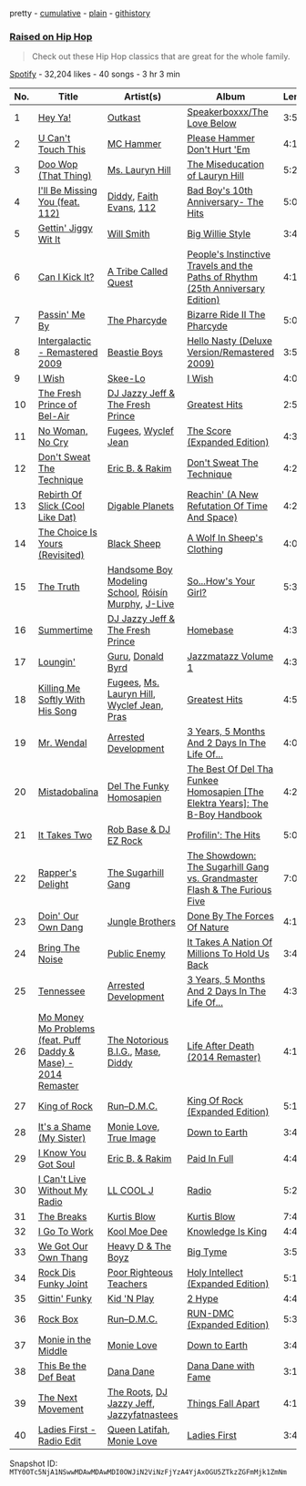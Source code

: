 pretty - [cumulative](/playlists/cumulative/37i9dQZF1DX3YSNrkBY3IB.md) - [plain](/playlists/plain/37i9dQZF1DX3YSNrkBY3IB) - [githistory](https://github.githistory.xyz/mackorone/spotify-playlist-archive/blob/main/playlists/plain/37i9dQZF1DX3YSNrkBY3IB)

### [Raised on Hip Hop](https://open.spotify.com/playlist/37i9dQZF1DX3YSNrkBY3IB)

> Check out these Hip Hop classics that are great for the whole family.

[Spotify](https://open.spotify.com/user/spotify) - 32,204 likes - 40 songs - 3 hr 3 min

| No. | Title | Artist(s) | Album | Length |
|---|---|---|---|---|
| 1 | [Hey Ya!](https://open.spotify.com/track/2PpruBYCo4H7WOBJ7Q2EwM) | [Outkast](https://open.spotify.com/artist/1G9G7WwrXka3Z1r7aIDjI7) | [Speakerboxxx/The Love Below](https://open.spotify.com/album/1UsmQ3bpJTyK6ygoOOjG1r) | 3:55 |
| 2 | [U Can't Touch This](https://open.spotify.com/track/1B75hgRqe7A4fwee3g3Wmu) | [MC Hammer](https://open.spotify.com/artist/2rblp9fJo16ZPTcKDtlmKW) | [Please Hammer Don't Hurt 'Em](https://open.spotify.com/album/4r1WecJyt5FOhglysp9zhN) | 4:17 |
| 3 | [Doo Wop \(That Thing\)](https://open.spotify.com/track/0uEp9E98JB5awlA084uaIg) | [Ms\. Lauryn Hill](https://open.spotify.com/artist/2Mu5NfyYm8n5iTomuKAEHl) | [The Miseducation of Lauryn Hill](https://open.spotify.com/album/1BZoqf8Zje5nGdwZhOjAtD) | 5:20 |
| 4 | [I'll Be Missing You \(feat\. 112\)](https://open.spotify.com/track/3QHONiXGMGU3z68mQInncF) | [Diddy](https://open.spotify.com/artist/59wfkuBoNyhDMQGCljbUbA), [Faith Evans](https://open.spotify.com/artist/5NDMothbpdpq2xHqSjrrWn), [112](https://open.spotify.com/artist/7urq0VfqxEYEEiZUkebXT4) | [Bad Boy's 10th Anniversary\- The Hits](https://open.spotify.com/album/46JQVqJpOg8opDLUl1qHT1) | 5:01 |
| 5 | [Gettin' Jiggy Wit It](https://open.spotify.com/track/0weAUscowxeqDtpCgtbpgp) | [Will Smith](https://open.spotify.com/artist/41qil2VaGbD194gaEcmmyx) | [Big Willie Style](https://open.spotify.com/album/2esWeP8Ln1sXA0jbDmi3Zq) | 3:47 |
| 6 | [Can I Kick It?](https://open.spotify.com/track/3Ti0GdlrotgwsAVBBugv0I) | [A Tribe Called Quest](https://open.spotify.com/artist/09hVIj6vWgoCDtT03h8ZCa) | [People's Instinctive Travels and the Paths of Rhythm \(25th Anniversary Edition\)](https://open.spotify.com/album/3kV0i1qqudjf0PGawJ4jck) | 4:11 |
| 7 | [Passin' Me By](https://open.spotify.com/track/4G3dZN9o3o2X4VKwt4CLts) | [The Pharcyde](https://open.spotify.com/artist/7yk35uHNQclPXFGFoTU44w) | [Bizarre Ride II The Pharcyde](https://open.spotify.com/album/48kU5gP41TqZEw32Cwhsna) | 5:03 |
| 8 | [Intergalactic \- Remastered 2009](https://open.spotify.com/track/5fpizYGbi5IQoEraj6FP0R) | [Beastie Boys](https://open.spotify.com/artist/03r4iKL2g2442PT9n2UKsx) | [Hello Nasty \(Deluxe Version/Remastered 2009\)](https://open.spotify.com/album/6eGYLONkDMja0MNtZWnRRB) | 3:51 |
| 9 | [I Wish](https://open.spotify.com/track/3LklW07tvdx2AHsgfi1Mng) | [Skee\-Lo](https://open.spotify.com/artist/55Pp4Ns5VfTSFsBraW7MQy) | [I Wish](https://open.spotify.com/album/34hLOvajp6WQOGlt6CNLSA) | 4:09 |
| 10 | [The Fresh Prince of Bel\-Air](https://open.spotify.com/track/0UREO3QWbXJW3gOUXpK1am) | [DJ Jazzy Jeff & The Fresh Prince](https://open.spotify.com/artist/1mG23iQeR29Ojhq89D5gbh) | [Greatest Hits](https://open.spotify.com/album/36F8dqIQunGUWbsOPWQSjz) | 2:57 |
| 11 | [No Woman, No Cry](https://open.spotify.com/track/5bUVHuzQh5mkvMPjUU074i) | [Fugees](https://open.spotify.com/artist/2WKdxPFRD7IqZvlIAvhMgY), [Wyclef Jean](https://open.spotify.com/artist/7aBzpmFXB4WWpPl2F7RjBe) | [The Score \(Expanded Edition\)](https://open.spotify.com/album/18XFe4CPBgVezXkxZP6rTb) | 4:33 |
| 12 | [Don't Sweat The Technique](https://open.spotify.com/track/48ZUwXrEOhaXLCxvmRYhZv) | [Eric B\. & Rakim](https://open.spotify.com/artist/6jHG1YQkqgojdEzerwvrVv) | [Don't Sweat The Technique](https://open.spotify.com/album/5iaxBk4qVHAMp9vtYSoEBM) | 4:22 |
| 13 | [Rebirth Of Slick \(Cool Like Dat\)](https://open.spotify.com/track/26q6YTrXt9l8qshIveiTX9) | [Digable Planets](https://open.spotify.com/artist/0gqIrDRL7CEPBWMmkuZPdQ) | [Reachin' \(A New Refutation Of Time And Space\)](https://open.spotify.com/album/5snUbps5KleLIP0cVI72lP) | 4:21 |
| 14 | [The Choice Is Yours \(Revisited\)](https://open.spotify.com/track/4k9EkhkFZY8Bk41Qi0Ob7P) | [Black Sheep](https://open.spotify.com/artist/0NnCgUxhtWt1yBtpDyvFQf) | [A Wolf In Sheep's Clothing](https://open.spotify.com/album/4tIQR0m3PPwybQ32P256IO) | 4:03 |
| 15 | [The Truth](https://open.spotify.com/track/5l7icgnicl7JToRxPkSXyy) | [Handsome Boy Modeling School](https://open.spotify.com/artist/3pkmfqaBNsMqnXus05PNfP), [Róisín Murphy](https://open.spotify.com/artist/3qwabfaWewpfli7hMNM3O8), [J\-Live](https://open.spotify.com/artist/5bb5uytW59wDF0gpv8iQbE) | [So...How's Your Girl?](https://open.spotify.com/album/11xrdpHkh2KUuxPGEfQZKG) | 5:37 |
| 16 | [Summertime](https://open.spotify.com/track/20XdEFyaUR9C7aDIdq2OAd) | [DJ Jazzy Jeff & The Fresh Prince](https://open.spotify.com/artist/1mG23iQeR29Ojhq89D5gbh) | [Homebase](https://open.spotify.com/album/2ELLswCKdQXUWbWxhaAklh) | 4:30 |
| 17 | [Loungin'](https://open.spotify.com/track/1VzhfMEGIIkn5hFITMJzW1) | [Guru](https://open.spotify.com/artist/6xyaria4AcxjRuJZLkWvMW), [Donald Byrd](https://open.spotify.com/artist/3ZUZYvTkSr7kJQyAXVpqaL) | [Jazzmatazz Volume 1](https://open.spotify.com/album/64J8girYqmK86ebqBayrjQ) | 4:39 |
| 18 | [Killing Me Softly With His Song](https://open.spotify.com/track/2HAVFycrhtbmLxyyxpm6JI) | [Fugees](https://open.spotify.com/artist/2WKdxPFRD7IqZvlIAvhMgY), [Ms\. Lauryn Hill](https://open.spotify.com/artist/2Mu5NfyYm8n5iTomuKAEHl), [Wyclef Jean](https://open.spotify.com/artist/7aBzpmFXB4WWpPl2F7RjBe), [Pras](https://open.spotify.com/artist/0kJMPTXq7h3ztpDukSx5iD) | [Greatest Hits](https://open.spotify.com/album/29pTiwvAAgbAjrl0g1twLy) | 4:50 |
| 19 | [Mr\. Wendal](https://open.spotify.com/track/5DOYik1z3Of1wAFfY3dYbC) | [Arrested Development](https://open.spotify.com/artist/5Va9LuEmaZxnbk1gMnjMD7) | [3 Years, 5 Months And 2 Days In The Life Of...](https://open.spotify.com/album/4QrhfVaznhrAPlM5xCKBPh) | 4:07 |
| 20 | [Mistadobalina](https://open.spotify.com/track/0KQd3QY1Y8zC2rfO4ZBQRC) | [Del The Funky Homosapien](https://open.spotify.com/artist/0YsLR3SQd5QTXAhGIGX7cl) | [The Best Of Del Tha Funkee Homosapien \[The Elektra Years\]: The B\-Boy Handbook](https://open.spotify.com/album/2XYtkhFpj90gSdbdmk0Wur) | 4:20 |
| 21 | [It Takes Two](https://open.spotify.com/track/3Yxmpx64AdWAzG3qAD4Dty) | [Rob Base & DJ EZ Rock](https://open.spotify.com/artist/6vwFR7NilfrQ4AX0d41fWu) | [Profilin': The Hits](https://open.spotify.com/album/6a6h1DRImqxSsXfn3bk6XU) | 5:01 |
| 22 | [Rapper's Delight](https://open.spotify.com/track/7sZDbHZiuHEzS00vzCuhqS) | [The Sugarhill Gang](https://open.spotify.com/artist/7zliF6Q946WznVk3ZMYhZX) | [The Showdown: The Sugarhill Gang vs\. Grandmaster Flash & The Furious Five](https://open.spotify.com/album/0sux0KNu520ssuQT8dtSzi) | 7:07 |
| 23 | [Doin' Our Own Dang](https://open.spotify.com/track/4fuLWKNpY01OLMT9tARnB4) | [Jungle Brothers](https://open.spotify.com/artist/2iclO3rlyF0YVNE46ctYRj) | [Done By The Forces Of Nature](https://open.spotify.com/album/5FCNQAQLw46CKYbv0n2H6V) | 4:18 |
| 24 | [Bring The Noise](https://open.spotify.com/track/6jg8Y7gArYgZeXUBPMre0V) | [Public Enemy](https://open.spotify.com/artist/6Mo9PoU6svvhgEum7wh2Nd) | [It Takes A Nation Of Millions To Hold Us Back](https://open.spotify.com/album/03Mx6yaV7k4bsEmcTH8J49) | 3:46 |
| 25 | [Tennessee](https://open.spotify.com/track/1aaoIHFT9UqhlaEwLAhh00) | [Arrested Development](https://open.spotify.com/artist/5Va9LuEmaZxnbk1gMnjMD7) | [3 Years, 5 Months And 2 Days In The Life Of...](https://open.spotify.com/album/4QrhfVaznhrAPlM5xCKBPh) | 4:32 |
| 26 | [Mo Money Mo Problems \(feat\. Puff Daddy & Mase\) \- 2014 Remaster](https://open.spotify.com/track/7xykwR6UJ4XNND931IsDLW) | [The Notorious B.I.G.](https://open.spotify.com/artist/5me0Irg2ANcsgc93uaYrpb), [Mase](https://open.spotify.com/artist/1wiBLzTI7z9RUwEpNPdFT6), [Diddy](https://open.spotify.com/artist/59wfkuBoNyhDMQGCljbUbA) | [Life After Death \(2014 Remaster\)](https://open.spotify.com/album/6uMVAiciTpTyrQn5QJDPJM) | 4:17 |
| 27 | [King of Rock](https://open.spotify.com/track/7112WRQXlBGe4Os43yw8gV) | [Run–D.M.C.](https://open.spotify.com/artist/3CQIn7N5CuRDP8wEI7FiDA) | [King Of Rock \(Expanded Edition\)](https://open.spotify.com/album/57FQTvThrTFPrGPAvZCjw6) | 5:14 |
| 28 | [It's a Shame \(My Sister\)](https://open.spotify.com/track/6ir6C7AHGMVLGQN7hv7gTA) | [Monie Love](https://open.spotify.com/artist/7dupCiguCFkYZRisA3foPu), [True Image](https://open.spotify.com/artist/5rWgwZwzlVQb3Ltn6NnIVj) | [Down to Earth](https://open.spotify.com/album/3QcgmERUy859oM1YDj9hAT) | 3:42 |
| 29 | [I Know You Got Soul](https://open.spotify.com/track/5D2lp16FQ0VIfLGRDn5jcG) | [Eric B\. & Rakim](https://open.spotify.com/artist/6jHG1YQkqgojdEzerwvrVv) | [Paid In Full](https://open.spotify.com/album/3miZDfDnP7SmOXAJXWdFmz) | 4:44 |
| 30 | [I Can't Live Without My Radio](https://open.spotify.com/track/2qfTGzETefwtBWKDThZjnU) | [LL COOL J](https://open.spotify.com/artist/1P8IfcNKwrkQP5xJWuhaOC) | [Radio](https://open.spotify.com/album/4sevefzBUFvJYAzijVBQ2a) | 5:27 |
| 31 | [The Breaks](https://open.spotify.com/track/5TvcggVu3s2P1fMAS8BupX) | [Kurtis Blow](https://open.spotify.com/artist/25TKXk9zo9yk0HMJQ3TuE9) | [Kurtis Blow](https://open.spotify.com/album/1ZcUKK3nnmuYVGEUBxXSXt) | 7:43 |
| 32 | [I Go To Work](https://open.spotify.com/track/6tGtBvK6DezcjbtUxXGyxe) | [Kool Moe Dee](https://open.spotify.com/artist/2RE8NwNxsOyuNZDD0jRxHP) | [Knowledge Is King](https://open.spotify.com/album/31WVLciVB5ffpco1dZ9vHz) | 4:42 |
| 33 | [We Got Our Own Thang](https://open.spotify.com/track/0yndiszlOMgxOu3y2vKZvB) | [Heavy D & The Boyz](https://open.spotify.com/artist/4KHdmkq99PXA6QEJ2lKpA3) | [Big Tyme](https://open.spotify.com/album/2RDUJixbxpkSdNdDLR4LL8) | 3:52 |
| 34 | [Rock Dis Funky Joint](https://open.spotify.com/track/4sqa3la7lW1uCj10PuUiJK) | [Poor Righteous Teachers](https://open.spotify.com/artist/1j6sK1bUYK36UNfLjdOfFy) | [Holy Intellect \(Expanded Edition\)](https://open.spotify.com/album/79kOIV8l2lC7oZtRrvjNPm) | 5:11 |
| 35 | [Gittin' Funky](https://open.spotify.com/track/1gnOtJnOZErFPsADj08XVr) | [Kid 'N Play](https://open.spotify.com/artist/7mldB9nEb6VC2cUj7EcgFw) | [2 Hype](https://open.spotify.com/album/1XN7cuhq8ZIvWsUUZ9xDzR) | 4:44 |
| 36 | [Rock Box](https://open.spotify.com/track/2XYNq7LIQrh82m7LPiPN8w) | [Run–D.M.C.](https://open.spotify.com/artist/3CQIn7N5CuRDP8wEI7FiDA) | [RUN\-DMC \(Expanded Edition\)](https://open.spotify.com/album/5nK0vU32lSmcGrglfcOfg8) | 5:30 |
| 37 | [Monie in the Middle](https://open.spotify.com/track/6RiQpptxeHspavyW50JiEw) | [Monie Love](https://open.spotify.com/artist/7dupCiguCFkYZRisA3foPu) | [Down to Earth](https://open.spotify.com/album/3QcgmERUy859oM1YDj9hAT) | 3:44 |
| 38 | [This Be the Def Beat](https://open.spotify.com/track/3vzFcaVtFsxJxXsI5MrHri) | [Dana Dane](https://open.spotify.com/artist/4LsQE9hwiCyFmUUkKWYnKp) | [Dana Dane with Fame](https://open.spotify.com/album/1cBQA6BENOelWaOJJRUHz5) | 3:18 |
| 39 | [The Next Movement](https://open.spotify.com/track/6oObYkdW3HMbqCV3AhSfVR) | [The Roots](https://open.spotify.com/artist/78xUyw6FkVZrRAtziFdtdu), [DJ Jazzy Jeff](https://open.spotify.com/artist/3nmiIgeri4vEY7y0VpbsCn), [Jazzyfatnastees](https://open.spotify.com/artist/4o6gZFD9CkUCVzYqrDR3wV) | [Things Fall Apart](https://open.spotify.com/album/5Kv0SrABtsIyzCniJvR5ih) | 4:10 |
| 40 | [Ladies First \- Radio Edit](https://open.spotify.com/track/2kdJAbzcLT7XEQ0QeZERIB) | [Queen Latifah](https://open.spotify.com/artist/5m7wCUhYhBh7A3A3YMxrbt), [Monie Love](https://open.spotify.com/artist/7dupCiguCFkYZRisA3foPu) | [Ladies First](https://open.spotify.com/album/6FrpOdvtCpq4atd48hyLVq) | 3:49 |

Snapshot ID: `MTY0OTc5NjA1NSwwMDAwMDAwMDI0OWJiN2ViNzFjYzA4YjAxOGU5ZTkzZGFmMjk1ZmNm`
